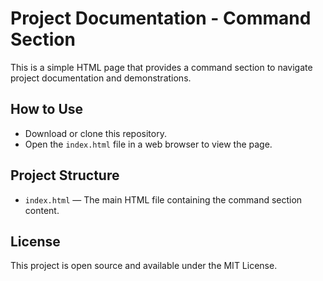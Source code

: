 # Project Documentation - Command Section

This is a simple HTML page that provides a command section to navigate project documentation and demonstrations.

## How to Use

- Download or clone this repository.
- Open the `index.html` file in a web browser to view the page.

## Project Structure

- `index.html` — The main HTML file containing the command section content.

## License

This project is open source and available under the MIT License.
